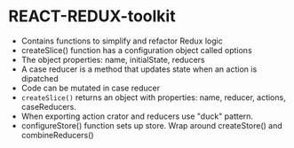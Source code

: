 # REACT-REDUX-toolkit

- Contains functions to simplify and refactor Redux logic
- createSlice() function has a configuration object called options
- The object properties: name, initialState, reducers
- A case reducer is a method that updates state when an action is dipatched
- Code can be mutated in case reducer
- `createSlice()` returns an object with properties: name, reducer, actions, caseReducers.
- When exporting action crator and reducers use "duck" pattern.
- configureStore() function sets up store. Wrap around createStore() and combineReducers()
